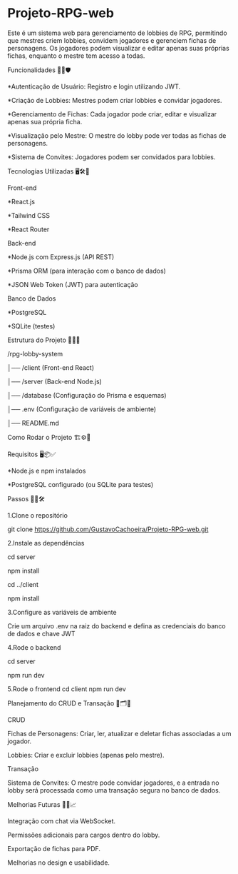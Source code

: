# Projeto-RPG-web
Este é um sistema web para gerenciamento de lobbies de RPG, permitindo que mestres criem lobbies, convidem jogadores e gerenciem fichas de personagens. Os jogadores podem visualizar e editar apenas suas próprias fichas, enquanto o mestre tem acesso a todas.

Funcionalidades 🚀🎯🛡️

*Autenticação de Usuário: Registro e login utilizando JWT.

*Criação de Lobbies: Mestres podem criar lobbies e convidar jogadores.

*Gerenciamento de Fichas: Cada jogador pode criar, editar e visualizar apenas sua própria ficha.

*Visualização pelo Mestre: O mestre do lobby pode ver todas as fichas de personagens.

*Sistema de Convites: Jogadores podem ser convidados para lobbies.


Tecnologias Utilizadas 🖥️🛠️🔗

Front-end

*React.js

*Tailwind CSS

*React Router


Back-end

*Node.js com Express.js (API REST)

*Prisma ORM (para interação com o banco de dados)

*JSON Web Token (JWT) para autenticação


Banco de Dados

*PostgreSQL

*SQLite (testes)


Estrutura do Projeto 📂📌📜

/rpg-lobby-system

│── /client (Front-end React)

│── /server (Back-end Node.js)

│── /database (Configuração do Prisma e esquemas)

│── .env (Configuração de variáveis de ambiente)

│── README.md


Como Rodar o Projeto 🏗️⚙️🚀

Requisitos 🖥️📦✅

*Node.js e npm instalados

*PostgreSQL configurado (ou SQLite para testes)


Passos 🏃💨🛠️

1.Clone o repositório

git clone https://github.com/GustavoCachoeira/Projeto-RPG-web.git


2.Instale as dependências

cd server

npm install

cd ../client

npm install


3.Configure as variáveis de ambiente

Crie um arquivo .env na raiz do backend e defina as credenciais do banco de dados e chave JWT


4.Rode o backend

cd server

npm run dev


5.Rode o frontend
cd client
npm run dev


Planejamento do CRUD e Transação 🔄🗂️🔐

CRUD

Fichas de Personagens: Criar, ler, atualizar e deletar fichas associadas a um jogador.

Lobbies: Criar e excluir lobbies (apenas pelo mestre).


Transação

Sistema de Convites: O mestre pode convidar jogadores, e a entrada no lobby será processada como uma transação segura no banco de dados.


Melhorias Futuras 🚀✨📈

Integração com chat via WebSocket.

Permissões adicionais para cargos dentro do lobby.

Exportação de fichas para PDF.

Melhorias no design e usabilidade.
